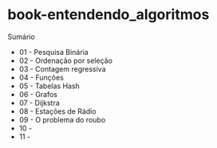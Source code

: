# book-entendendo_algoritmos

Sumário

* 01 - Pesquisa Binária
* 02 - Ordenação por seleção
* 03 - Contagem regressiva
* 04 - Funções
* 05 - Tabelas Hash
* 06 - Grafos
* 07 - Dijkstra
* 08 - Estações de Rádio
* 09 - O problema do roubo
* 10 - 
* 11 - 
